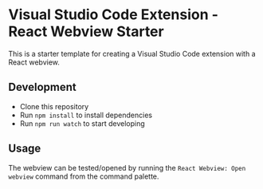 # Visual Studio Code Extension - React Webview Starter

This is a starter template for creating a Visual Studio Code extension with a React webview.

## Development

- Clone this repository
- Run `npm install` to install dependencies
- Run `npm run watch` to start developing

## Usage

The webview can be tested/opened by running the `React Webview: Open webview` command from the command palette.
